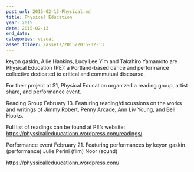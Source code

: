 ```yaml
---
post_url: 2015-02-13-Physical.md
title: Physical Education
year: 2015
date: 2015-02-13
end_date: 
categories: visual
asset_folder: /assets/2015/2015-02-13
---
```

keyon gaskin, Allie Hankins, Lucy Lee Yim and Takahiro Yamamoto are Physical Education (PE): a Portland-based dance and performance collective dedicated to critical and commutual discourse.

For their project at S1, Physical Education organized a reading group, artist share, and performance event.

Reading Group February 13. Featuring reading/discussions on the works and writings of Jimmy Robert, Penny Arcade, Ann Liv Young, and Bell Hooks.

Full list of readings can be found at PE’s website: https://physsicalleduucationn.wordpress.com/readings/

Performance event February 21. Featuring performances by
keyon gaskin (performance)
Julie Perini (film)
Noor (sound)

https://physsicalleduucationn.wordpress.com/